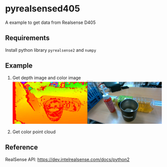 # pyrealsensed405
A example to get data from Realsense D405

## Requirements 
Install python library `pyrealsense2` and `numpy`

## Example
1. Get depth image and color image
![depth and color image](./depth_color.jpg)

2. Get color point cloud

## Reference
RealSense API: https://dev.intelrealsense.com/docs/python2
